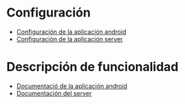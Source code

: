# Configuración


* [Configuración de la aplicación android](calificator/docs/configuration.md)
* [Configuración de la aplicación server](server/docs/configuration.md)

# Descripción de funcionalidad

* [Documentació de la aplicación android](calificator/docs/requirements.md)
* [Documentación del server](server/docs/requirements.md)

